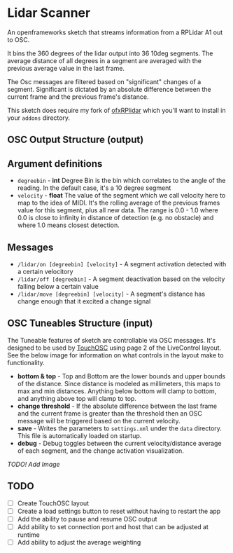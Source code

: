 # Lidar Scanner

An openframeworks sketch that streams information from a RPLidar A1 out to OSC.

It bins the 360 degrees of the lidar output into 36 10deg segments. The average distance of all degrees in a segment
are averaged with the previous average value in the last frame.

The Osc messages are filtered based on "significant" changes of a segment.  Significant is dictated by an absolute
difference between the current frame and the previous frame's distance.

This sketch does require my fork of [ofxRPlidar](https://github.com/RussTheAerialist/ofxRPlidar) which you'll want to
install in your `addons` directory.

## OSC Output Structure (output)

## Argument definitions

* `degreebin` - **int** Degree Bin is the bin which correlates to the angle of the reading. In the default case, it's a 10 degree
  segment
* `velocity` - **float** The value of the segment which we call velocity here to map to the idea of MIDI. It's the rolling
  average of the previous frames value for this segment, plus all new data. The range is 0.0 - 1.0 where 0.0 is close to
	infinity in distance of detection (e.g. no obstacle) and where 1.0 means closest detection.

## Messages

* `/lidar/on [degreebin] [velocity]` - A segment activation detected with a certain velocitory
* `/lidar/off [degreebin]` - A segment deactivation based on the velocity falling below a certain value
* `/lidar/move [degreebin] [velocity]` - A segment's distance has change enough that it excited a change signal

## OSC Tuneables Structure (input)

The Tuneable features of sketch are controllable via OSC messages. It's designed to be used by
[TouchOSC](https://hexler.net/products/touchosc) using page 2 of the LiveControl layout. See the below image for
information on what controls in the layout make to functionality.

* **bottom & top** - Top and Bottom are the lower bounds and upper bounds of the distance. Since distance is modeled
  as millimeters, this maps to max and min distances. Anything below bottom will clamp to bottom, and anything above
	top will clamp to top.
* **change threshold** - If the absolute difference between the last frame and the current frame is greater than the
	threshold then an OSC message will be triggered based on the current velocity.
* **save** - Writes the parameters to `settings.xml` under the `data` directory. This file is automatically loaded
  on startup.
* **debug** - Debug toggles between the current velocity/distance average of each segment, and the change activation
  visualization.

*TODO! Add Image*

## TODO

* [ ] Create TouchOSC layout
* [ ] Create a load settings button to reset without having to restart the app
* [ ] Add the ability to pause and resume OSC output
* [ ] Add ability to set connection port and host that can be adjusted at runtime
* [ ] Add ability to adjust the average weighting